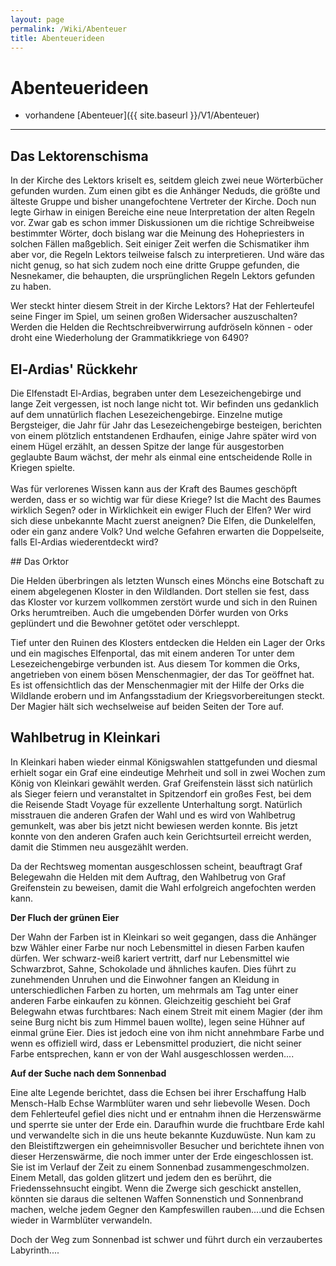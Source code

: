 ```yaml
---
layout: page
permalink: /Wiki/Abenteuer
title: Abenteuerideen
---
```


# Abenteuerideen

- vorhandene [Abenteuer]({{ site.baseurl }}/V1/Abenteuer)


***
## Das Lektorenschisma

In der Kirche des Lektors kriselt es, seitdem gleich zwei neue Wörterbücher gefunden wurden. Zum einen gibt es die Anhänger Neduds, die größte und älteste Gruppe und bisher unangefochtene Vertreter der Kirche. Doch nun legte Girhaw in einigen Bereiche eine neue Interpretation der alten Regeln vor. Zwar gab es schon immer Diskussionen um die richtige Schreibweise bestimmter Wörter, doch bislang war die Meinung des Hohepriesters in solchen Fällen maßgeblich. Seit einiger Zeit werfen die Schismatiker ihm aber vor, die Regeln Lektors teilweise falsch zu interpretieren. Und wäre das nicht genug, so hat sich zudem noch eine dritte Gruppe gefunden, die Nesnekamer, die behaupten, die ursprünglichen Regeln Lektors gefunden zu haben.

Wer steckt hinter diesem Streit in der Kirche Lektors? Hat der Fehlerteufel seine Finger im Spiel, um seinen großen Widersacher auszuschalten? Werden die Helden die Rechtschreibverwirrung aufdröseln können - oder droht eine Wiederholung der Grammatikkriege von 6490?

## El-Ardias&#39; Rückkehr

<p>Die Elfenstadt El-Ardias, begraben unter dem Lesezeichengebirge und lange Zeit vergessen, ist noch lange nicht tot. Wir befinden uns gedanklich auf dem unnatürlich flachen Lesezeichengebirge. Einzelne mutige Bergsteiger, die Jahr für Jahr das Lesezeichengebirge besteigen, berichten von einem plötzlich entstandenen Erdhaufen, einige Jahre später wird von einem Hügel erzählt, an dessen Spitze der lange für ausgestorben geglaubte Baum wächst, der mehr als einmal eine entscheidende Rolle in Kriegen spielte.<br/>
<br/>
Was für verlorenes Wissen kann aus der Kraft des Baumes geschöpft werden, dass er so wichtig war für diese Kriege? Ist die Macht des Baumes wirklich Segen? oder in Wirklichkeit ein ewiger Fluch der Elfen? Wer wird sich diese unbekannte Macht zuerst aneignen? Die Elfen, die Dunkelelfen, oder ein ganz andere Volk? Und welche Gefahren erwarten die Doppelseite, falls El-Ardias wiederentdeckt wird?</p>
## Das Orktor

Die Helden überbringen als letzten Wunsch eines Mönchs eine Botschaft zu einem abgelegenen Kloster in den Wildlanden. Dort stellen sie fest, dass das Kloster vor kurzem vollkommen zerstört wurde und sich in den Ruinen Orks herumtreiben. Auch die umgebenden Dörfer wurden von Orks geplündert und die Bewohner getötet oder verschleppt.

Tief unter den Ruinen des Klosters entdecken die Helden ein Lager der Orks und ein magisches Elfenportal, das mit einem anderen Tor unter dem Lesezeichengebirge verbunden ist. Aus diesem Tor kommen die Orks, angetrieben von einem bösen Menschenmagier, der das Tor geöffnet hat. Es ist offensichtlich das der Menschenmagier mit der Hilfe der Orks die Wildlande erobern und im Anfangsstadium der Kriegsvorbereitungen steckt. Der Magier hält sich wechselweise auf beiden Seiten der Tore auf.

## Wahlbetrug in Kleinkari

In Kleinkari haben wieder einmal Königswahlen stattgefunden und diesmal erhielt sogar ein Graf eine eindeutige Mehrheit und soll in zwei Wochen zum König von Kleinkari gewählt werden. Graf Greifenstein lässt sich natürlich als Sieger feiern und veranstaltet in Spitzendorf ein großes Fest, bei dem die Reisende Stadt Voyage für exzellente Unterhaltung sorgt. Natürlich misstrauen die anderen Grafen der Wahl und es wird von Wahlbetrug gemunkelt, was aber bis jetzt nicht bewiesen werden konnte. Bis jetzt konnte von den anderen Grafen auch kein Gerichtsurteil erreicht werden, damit die Stimmen neu ausgezählt werden.

Da der Rechtsweg momentan ausgeschlossen scheint, beauftragt Graf Belegewahn die Helden mit dem Auftrag, den Wahlbetrug von Graf Greifenstein zu beweisen, damit die Wahl erfolgreich angefochten werden kann.


**Der Fluch der grünen Eier**

Der Wahn der Farben ist in Kleinkari so weit gegangen, dass die Anhänger bzw Wähler einer Farbe nur noch Lebensmittel in diesen Farben kaufen dürfen. Wer schwarz-weiß kariert vertritt, darf nur Lebensmittel wie Schwarzbrot, Sahne, Schokolade und ähnliches kaufen. Dies führt zu zunehmenden Unruhen und die Einwohner fangen an Kleidung in unterschiedlichen Farben zu horten, um mehrmals am Tag unter einer anderen Farbe einkaufen zu können. Gleichzeitig geschieht bei Graf Belegwahn etwas furchtbares: Nach einem Streit mit einem Magier (der ihm seine Burg nicht bis zum Himmel bauen wollte), legen seine Hühner auf einmal grüne Eier. Dies ist jedoch eine von ihm nicht annehmbare Farbe und wenn es offiziell wird, dass er Lebensmittel produziert, die nicht seiner Farbe entsprechen, kann er von der Wahl ausgeschlossen werden....


**Auf der Suche nach dem Sonnenbad**

Eine alte Legende berichtet, dass die Echsen bei ihrer Erschaffung Halb Mensch-Halb Echse Warmblüter waren und sehr liebevolle Wesen. Doch dem Fehlerteufel gefiel dies nicht und er entnahm ihnen die Herzenswärme und sperrte sie unter der Erde ein. Daraufhin wurde die fruchtbare Erde kahl und verwandelte sich in die uns heute bekannte Kuzduwüste. Nun kam zu den Bleistiftzwergen ein geheimnisvoller Besucher und berichtete ihnen von dieser Herzenswärme, die noch immer unter der Erde eingeschlossen ist. Sie ist im Verlauf der Zeit zu einem Sonnenbad zusammengeschmolzen. Einem Metall, das golden glitzert und jedem den es berührt, die Friedenssehnsucht eingibt. Wenn die Zwerge sich geschickt anstellen, könnten sie daraus die seltenen Waffen Sonnenstich und Sonnenbrand machen, welche jedem Gegner den Kampfeswillen rauben....und die Echsen wieder in Warmblüter verwandeln. 

Doch der Weg zum Sonnenbad ist schwer und führt durch ein verzaubertes Labyrinth....

